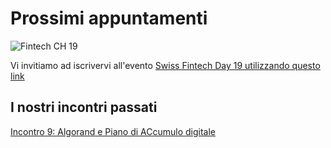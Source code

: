 # Prossimi appuntamenti

![Fintech CH 19](assets/img/fintech_ch_19.png)

Vi invitiamo ad iscrivervi all'evento [Swiss Fintech Day 19 utilizzando questo link](https://swissfintechday.eventcreate.com/)

## I nostri incontri passati

[Incontro 9: Algorand e Piano di ACcumulo digitale](09_algorand_pac.md)